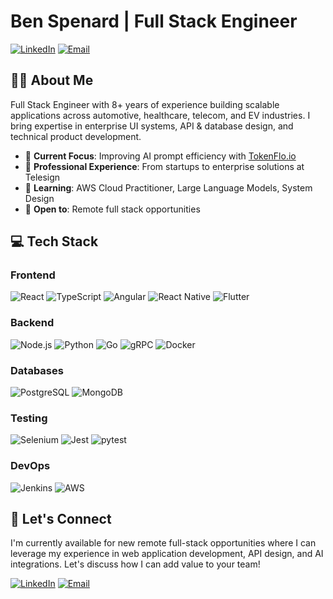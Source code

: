 # Ben Spenard | Full Stack Engineer

[![LinkedIn](https://img.shields.io/badge/LinkedIn-0077B5?style=for-the-badge&logo=linkedin&logoColor=white)](https://linkedin.com/in/spenard)
[![Email](https://img.shields.io/badge/Email-D14836?style=for-the-badge&logo=gmail&logoColor=white)](mailto:bdspen@gmail.com)

## 👨‍💻 About Me

Full Stack Engineer with 8+ years of experience building scalable applications across automotive, healthcare, telecom, and EV industries. I bring expertise in enterprise UI systems, API & database design, and technical product development.

- 🌟 **Current Focus**: Improving AI prompt efficiency with [TokenFlo.io](https://tokenflo.io)
- 🔭 **Professional Experience**: From startups to enterprise solutions at Telesign
- 🌱 **Learning**: AWS Cloud Practitioner, Large Language Models, System Design
- 💼 **Open to**: Remote full stack opportunities

## 💻 Tech Stack

### Frontend
![React](https://img.shields.io/badge/React-20232A?style=for-the-badge&logo=react&logoColor=61DAFB)
![TypeScript](https://img.shields.io/badge/TypeScript-007ACC?style=for-the-badge&logo=typescript&logoColor=white)
![Angular](https://img.shields.io/badge/Angular-DD0031?style=for-the-badge&logo=angular&logoColor=white)
![React Native](https://img.shields.io/badge/React_Native-20232A?style=for-the-badge&logo=react&logoColor=61DAFB)
![Flutter](https://img.shields.io/badge/Flutter-02569B?style=for-the-badge&logo=flutter&logoColor=white)

### Backend
![Node.js](https://img.shields.io/badge/Node.js-339933?style=for-the-badge&logo=nodedotjs&logoColor=white)
![Python](https://img.shields.io/badge/Python-FFD43B?style=for-the-badge&logo=python&logoColor=blue)
![Go](https://img.shields.io/badge/Go-00ADD8?style=for-the-badge&logo=go&logoColor=white)
![gRPC](https://img.shields.io/badge/gRPC-4285F4?style=for-the-badge&logo=google&logoColor=white)
![Docker](https://img.shields.io/badge/Docker-2CA5E0?style=for-the-badge&logo=docker&logoColor=white)

### Databases
![PostgreSQL](https://img.shields.io/badge/PostgreSQL-316192?style=for-the-badge&logo=postgresql&logoColor=white)
![MongoDB](https://img.shields.io/badge/MongoDB-4EA94B?style=for-the-badge&logo=mongodb&logoColor=white)

### Testing
![Selenium](https://img.shields.io/badge/Selenium-43B02A?style=for-the-badge&logo=Selenium&logoColor=white)
![Jest](https://img.shields.io/badge/Jest-C21325?style=for-the-badge&logo=jest&logoColor=white)
![pytest](https://img.shields.io/badge/pytest-0A9EDC?style=for-the-badge&logo=pytest&logoColor=white)

### DevOps
![Jenkins](https://img.shields.io/badge/Jenkins-D24939?style=for-the-badge&logo=Jenkins&logoColor=white)
![AWS](https://img.shields.io/badge/AWS-FF9900?style=for-the-badge&logo=amazonaws&logoColor=white)

## 🤝 Let's Connect

I'm currently available for new remote full-stack opportunities where I can leverage my experience in web application development, API design, and AI integrations. Let's discuss how I can add value to your team!

[![LinkedIn](https://img.shields.io/badge/connect-%230077B5.svg?&style=for-the-badge&logo=linkedin)](https://linkedin.com/in/spenard)
[![Email](https://img.shields.io/badge/Email-D14836?style=for-the-badge&logo=gmail&logoColor=white)](mailto:bdspen@gmail.com)
